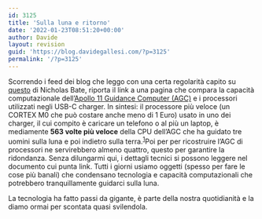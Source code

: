 ```yaml
---
id: 3125
title: 'Sulla luna e ritorno'
date: '2022-01-23T08:51:20+00:00'
author: Davide
layout: revision
guid: 'https://blog.davidegallesi.com/?p=3125'
permalink: '/?p=3125'
---
```


Scorrendo i feed dei blog che leggo con una certa regolarità capito su [questo](https://blog.strategicedge.co.uk/2020/02/apollo-11-vs-usb-c-charger.html) di Nicholas Bate, riporta il link a una pagina che compara la capacità computazionale dell’[Apollo 11 Guidance Computer (AGC)](https://en.wikipedia.org/wiki/Apollo_Guidance_Computer) e i processori utilizzati negli USB-C charger. In sintesi: il processore più veloce (un CORTEX M0 che può costare anche meno di 1 Euro) usato in uno dei charger, il cui compito è caricare un telefono o al più un laptop, è mediamente **563 volte più veloce** della CPU dell’AGC che ha guidato tre uomini sulla luna e poi indietro sulla terra.<sup class="modern-footnotes-footnote " data-mfn="1" data-mfn-post-scope="000000003e560c0d000000001d520078_3125">[1](javascript:void(0))</sup><span class="modern-footnotes-footnote__note" data-mfn="1" id="mfn-content-000000003e560c0d000000001d520078_3125" role="tooltip" tabindex="0">Poi per per ricostruire l’AGC di processori ne servirebbero almeno quattro, questo per garantire la ridondanza. Senza dilungarmi qui, i dettagli tecnici si possono leggere nel documento cui punta link.</span> Tutti i giorni usiamo oggetti (spesso per fare le cose più banali) che condensano tecnologia e capacità computazionali che potrebbero tranquillamente guidarci sulla luna.

La tecnologia ha fatto passi da gigante, è parte della nostra quotidianità e la diamo ormai per scontata quasi svilendola.